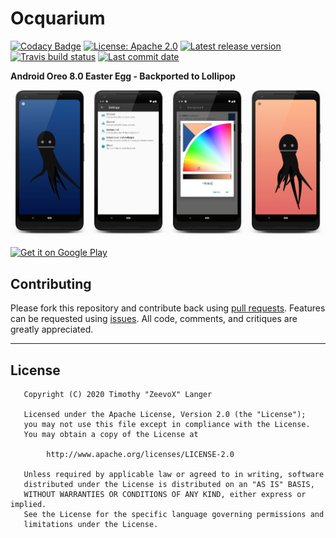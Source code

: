 # Ocquarium
[![Codacy Badge](https://api.codacy.com/project/badge/Grade/6a7ade8b6d4a4c209bd4456bf187723e)](https://app.codacy.com/manual/ZeevoX/Ocquarium?utm_source=github.com&utm_medium=referral&utm_content=ZeevoX/Ocquarium&utm_campaign=Badge_Grade_Dashboard)
[![License: Apache 2.0](https://img.shields.io/github/license/ZeevoX/Ocquarium.svg)](https://opensource.org/licenses/Apache-2.0)
[![Latest release version](https://img.shields.io/github/release/ZeevoX/Ocquarium.svg)](https://github.com/ZeevoX/Ocquarium/releases)
[![Travis build status](https://api.travis-ci.org/ZeevoX/Ocquarium.svg?branch=master)](https://travis-ci.org/ZeevoX/Ocquarium)
[![Last commit date](https://img.shields.io/github/last-commit/ZeevoX/Ocquarium.svg)](https://github.com/ZeevoX/Ocquarium/commits/master)

**Android Oreo 8.0 Easter Egg - Backported to Lollipop**

![Screenshots](./art/art-min.png?raw=true)

<a href="https://play.google.com/store/apps/details?id=com.zeevox.octo">
  <img height="50" alt="Get it on Google Play"
      src="https://play.google.com/intl/en_us/badges/images/apps/en-play-badge.png" />
</a>



## Contributing


Please fork this repository and contribute back using [pull requests](https://github.com/ZeevoX/Ocquarium/pulls). Features can be requested using [issues](https://github.com/ZeevoX/Ocquarium/issues). All code, comments, and critiques are greatly appreciated.


---

## License

```
   Copyright (C) 2020 Timothy "ZeevoX" Langer

   Licensed under the Apache License, Version 2.0 (the "License");
   you may not use this file except in compliance with the License.
   You may obtain a copy of the License at

        http://www.apache.org/licenses/LICENSE-2.0

   Unless required by applicable law or agreed to in writing, software
   distributed under the License is distributed on an "AS IS" BASIS,
   WITHOUT WARRANTIES OR CONDITIONS OF ANY KIND, either express or implied.
   See the License for the specific language governing permissions and
   limitations under the License.
 ```
